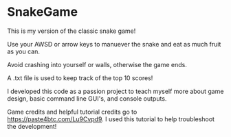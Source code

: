 # SnakeGame
This is my version of the classic snake game!

Use your AWSD or arrow keys to manuever the snake and eat as much fruit as you can.

Avoid crashing into yourself or walls, otherwise the game ends.

A .txt file is used to keep track of the top 10 scores!

I developed this code as a passion project to teach myself more about game design, basic command line GUI's, and console outputs. 

Game credits and helpful tutorial credits go to https://paste4btc.com/Lu9Cvpd9.
I used this tutorial to help troubleshoot the development!
